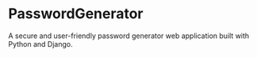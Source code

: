 # PasswordGenerator
A secure and user-friendly password generator web application built with Python and Django.

